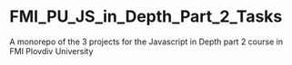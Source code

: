 # FMI_PU_JS_in_Depth_Part_2_Tasks
A monorepo of the 3 projects for the Javascript in Depth part 2 course in FMI Plovdiv University
